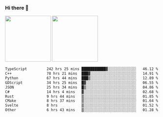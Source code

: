 ### Hi there 👋

<img height="150em" src="https://github-readme-stats.vercel.app/api?username=EddieDover&count_private=true&include_all_commits=true&show_icons=true&theme=dracula&hide_border=false&rank_icon=percentile"/>
<img height="150em" src="https://github-readme-stats.vercel.app/api/top-langs/?username=EddieDover&theme=dracula&hide_border=false&&layout=compact&langs_count=20" />

<!--START_SECTION:waka-->

```txt
TypeScript         242 hrs 25 mins ███████████▓░░░░░░░░░░░░░   46.12 %
C++                78 hrs 21 mins  ███▓░░░░░░░░░░░░░░░░░░░░░   14.91 %
Python             67 hrs 44 mins  ███▒░░░░░░░░░░░░░░░░░░░░░   12.89 %
GDScript           34 hrs 25 mins  █▓░░░░░░░░░░░░░░░░░░░░░░░   06.55 %
JSON               25 hrs 34 mins  █▒░░░░░░░░░░░░░░░░░░░░░░░   04.86 %
C#                 14 hrs 4 mins   ▓░░░░░░░░░░░░░░░░░░░░░░░░   02.68 %
Rust               9 hrs 44 mins   ▒░░░░░░░░░░░░░░░░░░░░░░░░   01.85 %
CMake              8 hrs 37 mins   ▒░░░░░░░░░░░░░░░░░░░░░░░░   01.64 %
Svelte             8 hrs           ▒░░░░░░░░░░░░░░░░░░░░░░░░   01.52 %
Other              6 hrs 43 mins   ▒░░░░░░░░░░░░░░░░░░░░░░░░   01.28 %
```

<!--END_SECTION:waka-->

<!--
**EddieDover/EddieDover** is a ✨ _special_ ✨ repository because its `README.md` (this file) appears on your GitHub profile.

Here are some ideas to get you started:

- 🔭 I’m currently working on ...
- 🌱 I’m currently learning ...
- 👯 I’m looking to collaborate on ...
- 🤔 I’m looking for help with ...
- 💬 Ask me about ...
- 📫 How to reach me: ...
- 😄 Pronouns: ...
- ⚡ Fun fact: ...
-->
<a rel="me" href="https://techhub.social/@EddieDover"></a>
